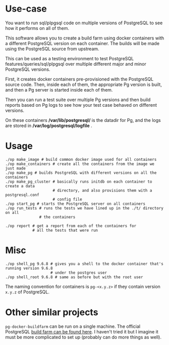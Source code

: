 Use-case
========

You want to run sql/plpgsql code on multiple versions of PostgreSQL to see
how it performs on all of them.
          
This software allows you to create a build farm using docker containers
with a different PostgreSQL version on each container. The builds will
be made using the PostgreSQL source from upstream.

This can be used as a testing environment to test PostgreSQL
features/queries/sql/plpgsql over multiple different major and minor
PostgreSQL versions.

First, it creates docker containers pre-provisioned with the PostgreSQL source code.
Then, inside each of them, the appropriate Pg version is built, and then a Pg server is
started inside each of them.

Then you can run a test suite over multiple Pg versions and then build reports based
on Pg logs to see how your test case behaved on different versions.

On these containers **/var/lib/postgresql/** is the datadir for Pg, and the logs are stored in
**/var/log/postgresql/logfile** .

Usage
=====
    
    ./op make_image # build common docker image used for all containers
    ./op make_containers # create all the containers from the image we just made
    ./op make_pg # builds PostgreSQL with different versions on all the containers
    ./op make_pg_cluster # basically runs initdb on each container to create a data
                         # directory, and also provisions them with a postgresql.conf
                         # config file
    ./op start_pg # starts the PostgreSQL server on all containers
    ./op run_tests # runs the tests we have lined up in the ./t/ directory on all
                   # the containers

    ./op report # get a report from each of the containers for 
                # all the tests that were run

Misc
====

    ./op shell_pg 9.6.8 # gives you a shell to the docker container that's running version 9.6.8
                        # under the postgres user
    ./op shell_root 9.6.8 # same as before but with the root user

The naming convention for containers is `pg-<x.y.z>` if they contain version `x.y.z` of PostgreSQL.

Other similar projects
======================

`pg-docker-buildfarm` can be run on a single
machine. The official PostgreSQL [build farm can be found
here](https://github.com/PGBuildFarm). I haven't tried it but I imagine it
must be more complicated to set up (probably can do more things as well).



